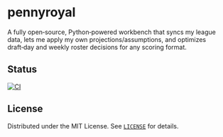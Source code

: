 # pennyroyal
A fully open‑source, Python‑powered workbench that syncs my league data, lets me apply my own projections/assumptions, and optimizes draft‑day and weekly roster decisions for any scoring format.

## Status
[![CI](https://github.com/andycorrales11/pennyroyal/actions/workflows/ci.yml/badge.svg)](../../actions)

## License
Distributed under the MIT License. See [`LICENSE`](LICENSE) for details.
